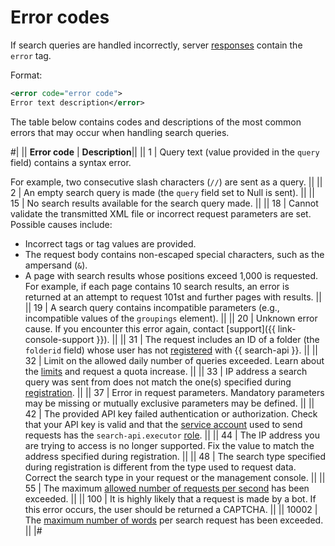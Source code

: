# Error codes

If search queries are handled incorrectly, server [responses](../concepts/response.md) contain the `error` tag.

Format:

```xml
<error code="error code">
Error text description</error>
```

The table below contains codes and descriptions of the most common errors that may occur when handling search queries.

#|
|| **Error code** | **Description**||
|| 1 |
Query text (value provided in the `query` field) contains a syntax error.

For example, two consecutive slash characters (`//`) are sent as a query.
||
|| 2 | An empty search query is made (the `query` field set to Null is sent). ||
|| 15 | No search results available for the search query made. ||
|| 18 |
Cannot validate the transmitted XML file or incorrect request parameters are set. Possible causes include:

- Incorrect tags or tag values are provided.
- The request body contains non-escaped special characters, such as the ampersand (`&`).
- A page with search results whose positions exceed 1,000 is requested. For example, if each page contains 10 search results, an error is returned at an attempt to request 101st and further pages with results.
||
|| 19 | A search query contains incompatible parameters (e.g., incompatible values of the `groupings` element). ||
|| 20 | Unknown error cause. If you encounter this error again, contact [support]({{ link-console-support }}). ||
|| 31 | The request includes an ID of a folder (the `folderid` field) whose user has not [registered](../operations/workaround.md) with {{ search-api }}. ||
|| 32 | Limit on the allowed daily number of queries exceeded. Learn about the [limits](../concepts/limits.md) and request a quota increase. ||
|| 33 | IP address a search query was sent from does not match the one(s) specified during [registration](../operations/workaround.md). ||
|| 37 | Error in request parameters. Mandatory parameters may be missing or mutually exclusive parameters may be defined. ||
|| 42 | The provided API key failed authentication or authorization. Check that your API key is valid and that the [service account](../../iam/concepts/users/service-accounts.md) used to send requests has the `search-api.executor` [role](../security/index.md). ||
|| 44 | The IP address you are trying to access is no longer supported. Fix the value to match the address specified during registration. ||
|| 48 | The search type specified during registration is different from the type used to request data. Correct the search type in your request or the management console. ||
|| 55 | The maximum [allowed number of requests per second](../concepts/limits.md) has been exceeded. ||
|| 100 | It is highly likely that a request is made by a bot. If this error occurs, the user should be returned a CAPTCHA. ||
|| 10002 | The [maximum number of words](../concepts/limits.md#search-api-limits) per search request has been exceeded. ||
|#